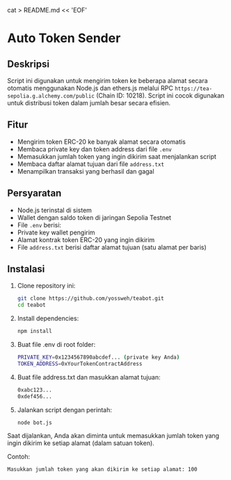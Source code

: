 cat > README.md << 'EOF'
# Auto Token Sender

## Deskripsi

Script ini digunakan untuk mengirim token ke beberapa alamat secara otomatis menggunakan Node.js dan ethers.js melalui RPC `https://tea-sepolia.g.alchemy.com/public` (Chain ID: 10218). Script ini cocok digunakan untuk distribusi token dalam jumlah besar secara efisien.

## Fitur

- Mengirim token ERC-20 ke banyak alamat secara otomatis
- Membaca private key dan token address dari file `.env`
- Memasukkan jumlah token yang ingin dikirim saat menjalankan script
- Membaca daftar alamat tujuan dari file `address.txt`
- Menampilkan transaksi yang berhasil dan gagal

## Persyaratan

- Node.js terinstal di sistem
- Wallet dengan saldo token di jaringan Sepolia Testnet
- File `.env` berisi:
- Private key wallet pengirim
- Alamat kontrak token ERC-20 yang ingin dikirim
- File `address.txt` berisi daftar alamat tujuan (satu alamat per baris)

## Instalasi

1. Clone repository ini:
   ```sh
   git clone https://github.com/yossweh/teabot.git
   cd teabot
2. Install dependencies:
   ```sh
   npm install
3. Buat file .env di root folder:
   ```sh
   PRIVATE_KEY=0x1234567890abcdef... (private key Anda)
   TOKEN_ADDRESS=0xYourTokenContractAddress
4. Buat file address.txt dan masukkan alamat tujuan:
   ```sh
   0xabc123...
   0xdef456...
5. Jalankan script dengan perintah:
    ```sh
    node bot.js

Saat dijalankan, Anda akan diminta untuk memasukkan jumlah token yang ingin dikirim ke setiap alamat (dalam satuan token).

Contoh:
   ```sh
   Masukkan jumlah token yang akan dikirim ke setiap alamat: 100
